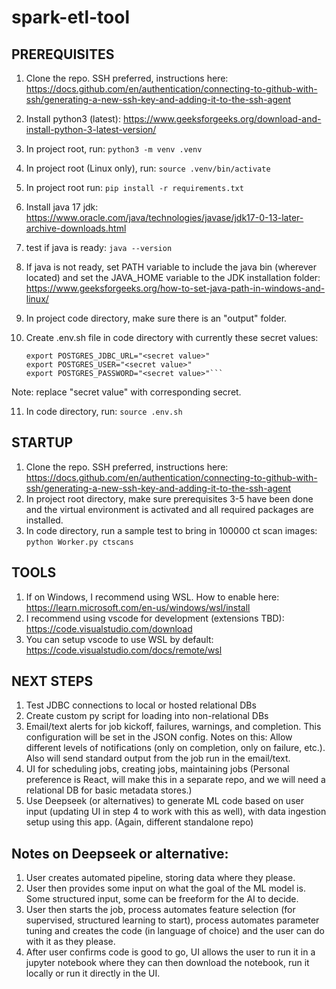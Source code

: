 # spark-etl-tool
## PREREQUISITES
1. Clone the repo. SSH preferred, instructions here: https://docs.github.com/en/authentication/connecting-to-github-with-ssh/generating-a-new-ssh-key-and-adding-it-to-the-ssh-agent
2. Install python3 (latest): https://www.geeksforgeeks.org/download-and-install-python-3-latest-version/
3. In project root, run: ```python3 -m venv .venv```
4. In project root (Linux only), run: ```source .venv/bin/activate```
5. In project root run: ```pip install -r requirements.txt```
6. Install java 17 jdk: https://www.oracle.com/java/technologies/javase/jdk17-0-13-later-archive-downloads.html
7. test if java is ready: ```java --version```
8. If java is not ready, set PATH variable to include the java bin (wherever located) and set the JAVA_HOME variable to the JDK installation folder: https://www.geeksforgeeks.org/how-to-set-java-path-in-windows-and-linux/
9. In project code directory, make sure there is an "output" folder.
10. Create .env.sh file in code directory with currently these secret values:

    ```export MARKETSTACK_API_KEY="<secret value>"
    export POSTGRES_JDBC_URL="<secret value>"
    export POSTGRES_USER="<secret value>"
    export POSTGRES_PASSWORD="<secret value>"```
Note: replace "secret value" with corresponding secret.

11. In code directory, run: ```source .env.sh```
   
## STARTUP
1. Clone the repo. SSH preferred, instructions here: https://docs.github.com/en/authentication/connecting-to-github-with-ssh/generating-a-new-ssh-key-and-adding-it-to-the-ssh-agent
2. In project root directory, make sure prerequisites 3-5 have been done and the virtual environment is activated and all required packages are installed.
3. In code directory, run a sample test to bring in 100000 ct scan images: ```python Worker.py ctscans```


## TOOLS
1. If on Windows, I recommend using WSL. How to enable here: https://learn.microsoft.com/en-us/windows/wsl/install
2. I recommend using vscode for development (extensions TBD): https://code.visualstudio.com/download
3. You can setup vscode to use WSL by default: https://code.visualstudio.com/docs/remote/wsl

## NEXT STEPS
1. Test JDBC connections to local or hosted relational DBs
2. Create custom py script for loading into non-relational DBs
3. Email/text alerts for job kickoff, failures, warnings, and completion. This configuration will be set in the JSON config. Notes on this: Allow different levels of notifications (only on completion, only on failure, etc.). Also will send standard output from the job run in the email/text. 
4. UI for scheduling jobs, creating jobs, maintaining jobs (Personal preference is React, will make this in a separate repo, and we will need a relational DB for basic metadata stores.)
5. Use Deepseek (or alternatives) to generate ML code based on user input (updating UI in step 4 to work with this as well), with data ingestion setup using this app. (Again, different standalone repo)

## Notes on Deepseek or alternative:
1. User creates automated pipeline, storing data where they please.
2. User then provides some input on what the goal of the ML model is. Some structured input, some can be freeform for the AI to decide.
3. User then starts the job, process automates feature selection (for supervised, structured learning to start), process automates parameter tuning and creates the code (in language of choice) and the user can do with it as they please.
4. After user confirms code is good to go, UI allows the user to run it in a jupyter notebook where they can then download the notebook, run it locally or run it directly in the UI.
